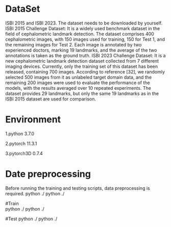 # DataSet
ISBI 2015 and ISBI 2023. The dataset needs to be downloaded by yourself.
ISBI 2015 Challenge Dataset: It is a widely used benchmark dataset in the field of cephalometric landmark detection. The dataset comprises 400 cephalometric images, with 150 images used for training, 150 for Test 1, and the remaining images for Test 2. Each image is annotated by two experienced doctors, marking 19 landmarks, and the average of the two annotations is taken as the ground truth.
ISBI 2023 Challenge Dataset: It is a new cephalometric landmark detection dataset collected from 7 different imaging devices. Currently, only the training set of this dataset has been released, containing 700 images. According to reference [32], we randomly selected 500 images from it as unlabeled target domain data, and the remaining 200 images were used to evaluate the performance of the models, with the results averaged over 10 repeated experiments. The dataset provides 29 landmarks, but only the same 19 landmarks as in the ISBI 2015 dataset are used for comparison.

# Environment
1.python 3.7.0

2.pytorch 11.3.1

3.pytorch3D 0.7.4   

# Date preprocessing
Before running the training and testing scripts, data preprocessing is required.
python ./ 
python ./ 

#Train  
python ./ 
python ./ 

#Test
python ./ 
python ./ 
